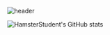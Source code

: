 ![header](https://capsule-render.vercel.app/api?type=Waving&color=auto&height=300&section=header&text=Hamster_Student&fontSize=20)

![HamsterStudent's GitHub stats](https://github-readme-stats.vercel.app/api?username=HamsterStudent&show_icons=true&theme=shadow_green)
<!--
**HamsterStudent/HamsterStudent** is a ✨ _special_ ✨ repository because its `README.md` (this file) appears on your GitHub profile.

Here are some ideas to get you started:

- 🔭 I’m currently working on ...
- 🌱 I’m currently learning ...
- 👯 I’m looking to collaborate on ...
- 🤔 I’m looking for help with ...
- 💬 Ask me about ...
- 📫 How to reach me: ...
- 😄 Pronouns: ...
- ⚡ Fun fact: ...
-->
